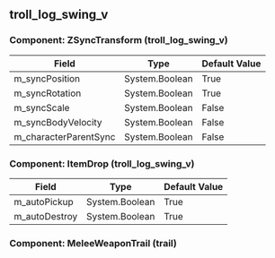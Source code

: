 ## troll_log_swing_v

### Component: ZSyncTransform (troll_log_swing_v)

|Field|Type|Default Value|
|-----|----|-------------|
|m_syncPosition|System.Boolean|True|
|m_syncRotation|System.Boolean|True|
|m_syncScale|System.Boolean|False|
|m_syncBodyVelocity|System.Boolean|False|
|m_characterParentSync|System.Boolean|False|

### Component: ItemDrop (troll_log_swing_v)

|Field|Type|Default Value|
|-----|----|-------------|
|m_autoPickup|System.Boolean|True|
|m_autoDestroy|System.Boolean|True|

### Component: MeleeWeaponTrail (trail)

